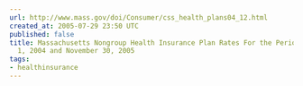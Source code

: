 ```yaml
---
url: http://www.mass.gov/doi/Consumer/css_health_plans04_12.html
created_at: 2005-07-29 23:50 UTC
published: false
title: Massachusetts Nongroup Health Insurance Plan Rates For the Period Between December
  1, 2004 and November 30, 2005
tags:
- healthinsurance
---
```



